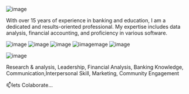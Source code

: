
![image](https://github.com/Rinnyyudowati/Rinnyyudowati/assets/144413246/639811e4-5512-4007-9283-c8f5cebbe3b8)


With over 15 years of experience in banking and education, I am a dedicated and results-oriented professional. My expertise includes data analysis, financial accounting, and proficiency in various software.      


![image](https://github.com/Rinnyyudowati/Rinnyyudowati/assets/144413246/90451d39-9f58-48e3-81da-55969cde6230)
![image](https://github.com/Rinnyyudowati/Rinnyyudowati/assets/144413246/f4026a96-1161-4041-83e5-f035a9f8454e)
![image](https://github.com/Rinnyyudowati/Rinnyyudowati/assets/144413246/9228cbab-5a89-4754-9654-022bb2d6b608)
![i![image](https://github.com/Rinnyyudowati/Rinnyyudowati/assets/144413246/20bafd3e-1da4-4585-99b2-8059e17f231d)mage](https://github.com/Rinnyyudowati/Rinnyyudowati/assets/144413246/90aaa222-0b46-4af7-a398-18101e163503)
![image](https://github.com/Rinnyyudowati/Rinnyyudowati/assets/144413246/c9c0df9d-f641-4b12-962d-77114c94dbc6)

![image](https://github.com/Rinnyyudowati/Rinnyyudowati/assets/144413246/c4c88a5f-7684-4252-8f0f-8c9dfd42259f)
 
Research & analysis, Leadership, Financial Analysis, Banking Knowledge, Communication,Interpersonal Skill, Marketing, Community Engagement

 📫lets Colaborate...

